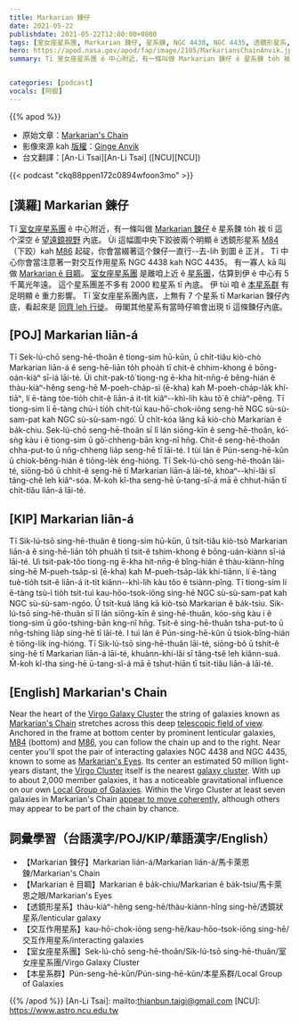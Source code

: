 ```yaml
---
title: Markarian 鍊仔
date: 2021-05-22
publishdate: 2021-05-22T12:00:00+0800
tags: [室女座星系團, Markarian 鍊仔, 星系鍊, NGC 4438, NGC 4435, 透鏡形星系, M84]
hero: https://apod.nasa.gov/apod/fap/image/2105/MarkariansChainAnvik.jpg
summary: Tī 室女座星系團 ê 中心附近，有一條叫做 Markarian 鍊仔 ê 星系鍊 to̍h 袚 tī 這个深空望遠鏡視野內底。


categories: [podcast]
vocals: [阿錕]
---
```


{{% apod %}}

- 原始文章：[Markarian's Chain](https://apod.nasa.gov/apod/ap210522.html)
- 影像來源 kah [版權][copyright]：[Ginge Anvik](https://www.flickr.com/photos/ginges)
- 台文翻譯：[An-Li Tsai][An-Li Tsai] ([NCU][NCU])

{{< podcast "ckq88ppen172c0894wfoon3mo" >}}

## [漢羅] Markarian 鍊仔

Tī [室女座星系團][Virgo Galaxy Cluster] ê 中心附近，有一條叫做 [Markarian 鍊仔][Markarian's Chain] ê 星系鍊 to̍h 袚 tī 這个深空 ê [望遠鏡視野][telescopic field of view] 內底。
Ùi 這幅圖中央下跤彼兩个明顯 ê 透鏡形星系 [M84][M84] （下跤）kah [M86][M86] 起碇，你會當綴著這个鍊仔一直行--去-lih 到圖 ê 正爿。
Tī 中心你會當注意著一對交互作用星系 NGC 4438 kah NGC 4435。
有一寡人 kā 叫做 [Markarian ê 目睭][Markarian's Eyes]。
[室女座星系團][Virgo Cluster] 是離咱上近 ê [星系團][galaxy cluster]，估算到伊 ê 中心有 5 千萬光年遠。
這个星系團差不多有 2000 粒星系 tī 內底。
伊 tùi 咱 ê [本星系群][Local Group of Galaxies] 有足明顯 ê 重力影響。
Tī 室女座星系團內底，上無有 7 个星系 tī Markarian 鍊仔內底，看起來是 [同齊 leh 行徙][appear to move coherently]。
毋閣其他星系有當時仔嘛會出現 tī 這條鍊仔內底。


## [POJ] Markarian liān-á

Tī Sek-lú-chō seng-hē-thoân ê tiong-sim hū-kūn, ū chi̍t-tiâu kiò-chò Markarian liān-á ê seng-hē-liān to̍h phoa̍h tī chit-ê chhim-khong ê bōng-oán-kiàⁿ sī-iá lāi-té.
Ùi chit-pak-tô͘ tiong-ng ē-kha hit-nn̄g-ê bêng-hián ê thàu-kiàⁿ-hêng seng-hē M-poeh-cha̍p-sì (ē-kha) kah M-poeh-cha̍p-la̍k khí-tiāⁿ, lí ē-tàng tòe-tio̍h chit-ê liān-á it-ti̍t kiâⁿ--khì-lih kàu tô͘ ê chiàⁿ-pêng.
Tī tiong-sim lí ē-tàng chù-ì tio̍h chit-tùi kau-hō͘-chok-iōng seng-hē NGC sù-sù-sam-pat kah NGC sù-sù-sam-ngó͘.
Ū chi̍t-kóa lâng kā kiò-chò Markarian ê ba̍k-chiu.
Sek-lú-chō seng-hē-thoân sī lî lán siōng-kīn ê seng-hē-thoân, kó͘-sǹg kàu i ê tiong-sim ū gō͘-chheng-bān kng-nî hn̄g.
Chit-ê seng-hē-thoân chha-put-to ū nn̄g-chheng lia̍p seng-hē tī lāi-té.
I tùi lán ê Pún-seng-hē-kûn ū chiok-bêng-hián ê tiōng-le̍k éng-hióng.
Tī Sek-lú-chō seng-hē-thoân lāi-té, siōng-bô ū chhit-ê seng-hē tī Markarian liān-á lāi-té, khòaⁿ--khí-lâi sī tâng-chê leh kiâⁿ-sóa.
M̄-koh kî-tha seng-hē ū-tang-sî-á mā ē chhut-hiān tī chi̍t-tiâu liān-á lāi-té.


## [KIP] Markarian liān-á

Tī Sik-lú-tsō sing-hē-thuân ê tiong-sim hū-kūn, ū tsi̍t-tiâu kiò-tsò Markarian liān-á ê sing-hē-liān to̍h phua̍h tī tsit-ê tshim-khong ê bōng-uán-kiànn sī-iá lāi-té.
Uì tsit-pak-tôo tiong-ng ē-kha hit-nn̄g-ê bîng-hián ê thàu-kiànn-hîng sing-hē M-pueh-tsa̍p-sì (ē-kha) kah M-pueh-tsa̍p-la̍k khí-tiānn, lí ē-tàng tuè-tio̍h tsit-ê liān-á it-ti̍t kiânn--khì-lih kàu tôo ê tsiànn-pîng.
Tī tiong-sim lí ē-tàng tsù-ì tio̍h tsit-tuì kau-hōo-tsok-iōng sing-hē NGC sù-sù-sam-pat kah NGC sù-sù-sam-ngóo.
Ū tsi̍t-kuá lâng kā kiò-tsò Markarian ê ba̍k-tsiu.
Sik-lú-tsō sing-hē-thuân sī lî lán siōng-kīn ê sing-hē-thuân, kóo-sǹg kàu i ê tiong-sim ū gōo-tshing-bān kng-nî hn̄g.
Tsit-ê sing-hē-thuân tsha-put-to ū nn̄g-tshing lia̍p sing-hē tī lāi-té.
I tuì lán ê Pún-sing-hē-kûn ū tsiok-bîng-hián ê tiōng-li̍k íng-hióng.
Tī Sik-lú-tsō sing-hē-thuân lāi-té, siōng-bô ū tshit-ê sing-hē tī Markarian liān-á lāi-té, khuànn-khí-lâi sī tâng-tsê leh kiânn-suá.
M̄-koh kî-tha sing-hē ū-tang-sî-á mā ē tshut-hiān tī tsi̍t-tiâu liān-á lāi-té.


## [English] Markarian's Chain

Near the heart of the [Virgo Galaxy Cluster][Virgo Galaxy Cluster] the string of galaxies known as [Markarian's Chain][Markarian's Chain] stretches across this deep [telescopic field of view][telescopic field of view]. Anchored in the frame at bottom center by prominent lenticular galaxies, [M84][M84] (bottom) and [M86][M86], you can follow the chain up and to the right. Near center you'll spot the pair of interacting galaxies NGC 4438 and NGC 4435, known to some as [Markarian's Eyes][Markarian's Eyes]. Its center an estimated 50 million light-years distant, the [Virgo Cluster][Virgo Cluster] itself is the nearest [galaxy cluster][galaxy cluster]. With up to about 2,000 member galaxies, it has a noticeable gravitational influence on our own [Local Group of Galaxies][Local Group of Galaxies]. Within the Virgo Cluster at least seven galaxies in Markarian's Chain [appear to move coherently][appear to move coherently], although others may appear to be part of the chain by chance.

## 詞彙學習（台語漢字/POJ/KIP/華語漢字/English）

- 【Markarian 鍊仔】Markarian lián-á/Markarian lián-á/馬卡萊恩鍊/Markarian's Chain
- 【Markarian ê 目睭】Markarian ê ba̍k-chiu/Markarian ê ba̍k-tsiu/馬卡萊恩之眼/Markarian's Eyes
- 【透鏡形星系】thàu-kiàⁿ-hêng seng-hē/thàu-kiànn-hîng sing-hē/透鏡狀星系/lenticular galaxy
- 【交互作用星系】kau-hō͘-chok-iōng seng-hē/kau-hōo-tsok-iōng sing-hē/交互作用星系/interacting galaxies
- 【室女座星系團】Sek-lú-chō seng-hē-thoân/Sik-lú-tsō sing-hē-thuân/室女座星系團/Virgo Galaxy Cluster
- 【本星系群】Pún-seng-hē-kûn/Pún-sing-hē-kûn/本星系群/Local Group of Galaxies


{{% /apod %}}
[An-Li Tsai]: mailto:thianbun.taigi@gmail.com
[NCU]: https://www.astro.ncu.edu.tw

[copyright]: https://apod.nasa.gov/apod/fap/lib/about_apod.html#srapply

[Virgo Galaxy Cluster]:http://en.wikipedia.org/wiki/Virgo_Cluster
[Markarian's Chain]:https://en.wikipedia.org/wiki/Markarian%27s_Chain
[telescopic field of view]:https://www.flickr.com/photos/ginges/50874617483/
[M84]:https://en.wikipedia.org/wiki/Messier_84
[M86]:https://apod.nasa.gov/apod/ap180814.html
[Markarian's Eyes]:https://apod.nasa.gov/apod/ap070608.html
[Virgo Cluster]:https://apod.nasa.gov/apod/ap150804.html
[galaxy cluster]:http://www.astr.ua.edu/white/mug/cluster/clusters.html
[Local Group of Galaxies]:https://en.wikipedia.org/wiki/Local_Group
[appear to move coherently]:http://adsabs.harvard.edu/abs/1983AN....304...69L
